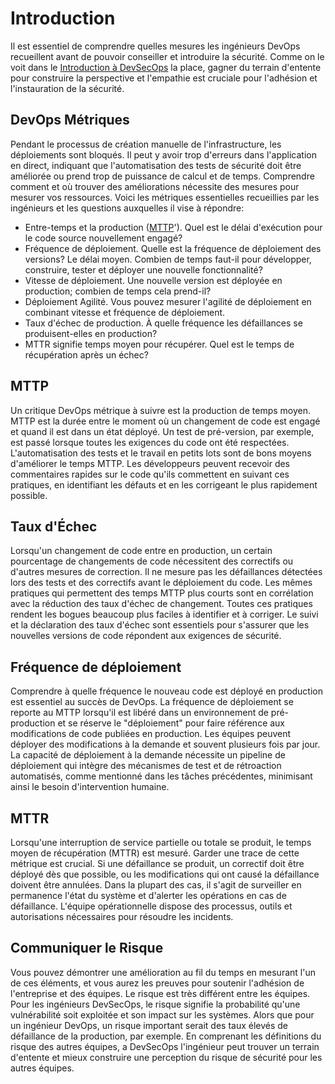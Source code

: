 # Introduction

Il est essentiel de comprendre quelles mesures les ingénieurs DevOps recueillent avant de pouvoir conseiller et introduire la sécurité. Comme on le voit dans le [Introduction à DevSecOps](https://tryhackme.com/jr/introductiontodevsecops) la place, gagner du terrain d'entente pour construire la perspective et l'empathie est cruciale pour l'adhésion et l'instauration de la sécurité.

## DevOps Métriques

Pendant le processus de création manuelle de l'infrastructure, les déploiements sont bloqués. Il peut y avoir trop d'erreurs dans l'application en direct, indiquant que l'automatisation des tests de sécurité doit être améliorée ou prend trop de puissance de calcul et de temps. Comprendre comment et où trouver des améliorations nécessite des mesures pour mesurer vos ressources. Voici les métriques essentielles recueillies par les ingénieurs et les questions auxquelles il vise à répondre:

-   Entre-temps et la production ([MTTP](https://about.gitlab.com/handbook/engineering/infrastructure/team/delivery/metrics.html)'). Quel est le délai d'exécution pour le code source nouvellement engagé?
-   Fréquence de déploiement. Quelle est la fréquence de déploiement des versions? Le délai moyen. Combien de temps faut-il pour développer, construire, tester et déployer une nouvelle fonctionnalité?
-   Vitesse de déploiement. Une nouvelle version est déployée en production; combien de temps cela prend-il?
-   Déploiement Agilité. Vous pouvez mesurer l'agilité de déploiement en combinant vitesse et fréquence de déploiement.
-   Taux d'échec de production. À quelle fréquence les défaillances se produisent-elles en production?
-   MTTR signifie temps moyen pour récupérer. Quel est le temps de récupération après un échec?

## MTTP

Un critique DevOps métrique à suivre est la production de temps moyen. MTTP est la durée entre le moment où un changement de code est engagé et quand il est dans un état déployé. Un test de pré-version, par exemple, est passé lorsque toutes les exigences du code ont été respectées. L'automatisation des tests et le travail en petits lots sont de bons moyens d'améliorer le temps MTTP. Les développeurs peuvent recevoir des commentaires rapides sur le code qu'ils commettent en suivant ces pratiques, en identifiant les défauts et en les corrigeant le plus rapidement possible.   

## Taux d'Échec

Lorsqu'un changement de code entre en production, un certain pourcentage de changements de code nécessitent des correctifs ou d'autres mesures de correction. Il ne mesure pas les défaillances détectées lors des tests et des correctifs avant le déploiement du code. Les mêmes pratiques qui permettent des temps MTTP plus courts sont en corrélation avec la réduction des taux d'échec de changement. Toutes ces pratiques rendent les bogues beaucoup plus faciles à identifier et à corriger. Le suivi et la déclaration des taux d'échec sont essentiels pour s'assurer que les nouvelles versions de code répondent aux exigences de sécurité.

## Fréquence de déploiement

Comprendre à quelle fréquence le nouveau code est déployé en production est essentiel au succès de DevOps. La fréquence de déploiement se reporte au MTTP lorsqu'il est libéré dans un environnement de pré-production et se réserve le "déploiement" pour faire référence aux modifications de code publiées en production. Les équipes peuvent déployer des modifications à la demande et souvent plusieurs fois par jour. La capacité de déploiement à la demande nécessite un pipeline de déploiement qui intègre des mécanismes de test et de rétroaction automatisés, comme mentionné dans les tâches précédentes, minimisant ainsi le besoin d'intervention humaine. 

## MTTR

Lorsqu'une interruption de service partielle ou totale se produit, le temps moyen de récupération (MTTR) est mesuré. Garder une trace de cette métrique est crucial. Si une défaillance se produit, un correctif doit être déployé dès que possible, ou les modifications qui ont causé la défaillance doivent être annulées. Dans la plupart des cas, il s'agit de surveiller en permanence l'état du système et d'alerter les opérations en cas de défaillance. L'équipe opérationnelle dispose des processus, outils et autorisations nécessaires pour résoudre les incidents. 

## Communiquer le Risque

Vous pouvez démontrer une amélioration au fil du temps en mesurant l'un de ces éléments, et vous aurez les preuves pour soutenir l'adhésion de l'entreprise et des équipes. Le risque est très différent entre les équipes. Pour les ingénieurs DevSecOps, le risque signifie la probabilité qu'une vulnérabilité soit exploitée et son impact sur les systèmes. Alors que pour un ingénieur DevOps, un risque important serait des taux élevés de défaillance de la production, par exemple. En comprenant les définitions du risque des autres équipes, a DevSecOps l'ingénieur peut trouver un terrain d'entente et mieux construire une perception du risque de sécurité pour les autres équipes.
